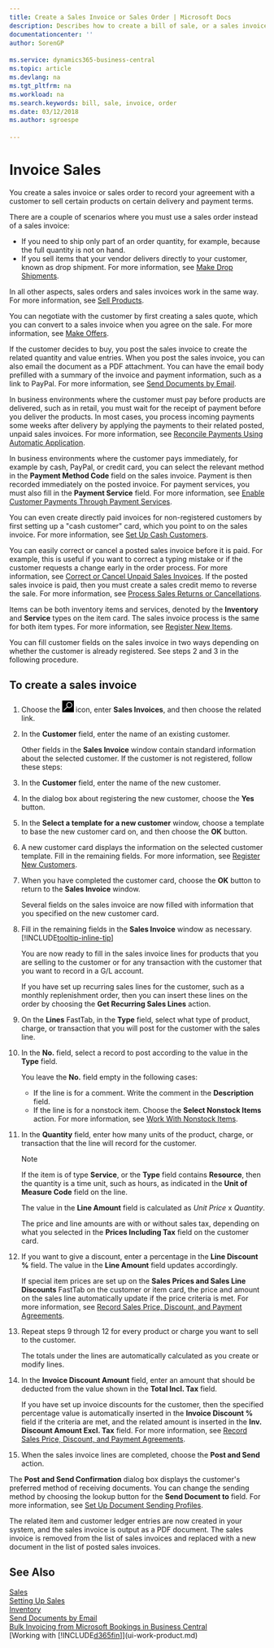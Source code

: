 ```yaml
---
title: Create a Sales Invoice or Sales Order | Microsoft Docs
description: Describes how to create a bill of sale, or a sales invoice or sales order, to record your agreement with a customer to sell products under specific terms.
documentationcenter: ''
author: SorenGP

ms.service: dynamics365-business-central
ms.topic: article
ms.devlang: na
ms.tgt_pltfrm: na
ms.workload: na
ms.search.keywords: bill, sale, invoice, order
ms.date: 03/12/2018
ms.author: sgroespe

---
```

# Invoice Sales
You create a sales invoice or sales order to record your agreement with a customer to sell certain products on certain delivery and payment terms.  

There are a couple of scenarios where you must use a sales order instead of a sales invoice:  

* If you need to ship only part of an order quantity, for example, because the full quantity is not on hand.  
* If you sell items that your vendor delivers directly to your customer, known as drop shipment. For more information, see [Make Drop Shipments](sales-how-drop-shipment.md).  

In all other aspects, sales orders and sales invoices work in the same way. For more information, see [Sell Products](sales-how-sell-products.md).

You can negotiate with the customer by first creating a sales quote, which you can convert to a sales invoice when you agree on the sale. For more information, see [Make Offers](sales-how-make-offers.md).

If the customer decides to buy, you post the sales invoice to create the related quantity and value entries. When you post the sales invoice, you can also email the document as a PDF attachment. You can have the email body prefilled with a summary of the invoice and payment information, such as a link to PayPal. For more information, see [Send Documents by Email](ui-how-send-documents-email.md).

In business environments where the customer must pay before products are delivered, such as in retail, you must wait for the receipt of payment before you deliver the products. In most cases, you process incoming payments some weeks after delivery by applying the payments to their related posted, unpaid sales invoices. For more information, see [Reconcile Payments Using Automatic Application](receivables-how-reconcile-payments-auto-application.md).

In business environments where the customer pays immediately, for example by cash, PayPal, or credit card, you can select the relevant method in the **Payment Method Code** field on the sales invoice. Payment is then recorded immediately on the posted invoice. For payment services, you must also fill in the **Payment Service** field. For more information, see [Enable Customer Payments Through Payment Services](sales-how-enable-payment-service-extensions.md).

You can even create directly paid invoices for non-registered customers by first setting up a "cash customer" card, which you point to on the sales invoice. For more information, see [Set Up Cash Customers](finance-how-to-set-up-cash-customers.md).  

You can easily correct or cancel a posted sales invoice before it is paid. For example, this is useful if you want to correct a typing mistake or if the customer requests a change early in the order process. For more information, see [Correct or Cancel Unpaid Sales Invoices](sales-how-correct-cancel-sales-invoice.md). If the posted sales invoice is paid, then you must create a sales credit memo to reverse the sale. For more information, see [Process Sales Returns or Cancellations](sales-how-process-sales-returns-cancellations.md).

Items can be both inventory items and services, denoted by the **Inventory** and **Service** types on the item card. The sales invoice process is the same for both item types. For more information, see [Register New Items](inventory-how-register-new-items.md).

You can fill customer fields on the sales invoice in two ways depending on whether the customer is already registered. See steps 2 and 3 in the following procedure.

## To create a sales invoice
1. Choose the ![Search for Page or Report](media/ui-search/search_small.png "Search for Page or Report icon") icon, enter **Sales Invoices**, and then choose the related link.  
2. In the **Customer** field, enter the name of an existing customer.

   Other fields in the **Sales Invoice** window contain standard information about the selected customer. If the customer is not registered, follow these steps:
3. In the **Customer** field, enter the name of the new customer.
4. In the dialog box about registering the new customer, choose the **Yes** button.
5. In the **Select a template for a new customer** window, choose a template to base the new customer card on, and then choose the **OK** button.
6. A new customer card displays the information on the selected customer template. Fill in the remaining fields. For more information, see [Register New Customers](sales-how-register-new-customers.md).  
7. When you have completed the customer card, choose the **OK** button to return to the **Sales Invoice** window.

   Several fields on the sales invoice are now filled with information that you specified on the new customer card.  
8. Fill in the remaining fields in the **Sales Invoice** window as necessary. [!INCLUDE[tooltip-inline-tip](includes/tooltip-inline-tip_md.md)]  

    You are now ready to fill in the sales invoice lines for products that you are selling to the customer or for any transaction with the customer that you want to record in a G/L account.   

    If you have set up recurring sales lines for the customer, such as a monthly replenishment order, then you can insert these lines on the order by choosing the **Get Recurring Sales Lines** action.  
9. On the **Lines** FastTab, in the **Type** field, select what type of product, charge, or transaction that you will post for the customer with the sales line.
10. In the **No.** field, select a record to post according to the value in the **Type** field.

    You leave the **No.** field empty in the following cases:

    * If the line is for a comment. Write the comment in the **Description** field.
    * If the line is for a nonstock item. Choose the **Select Nonstock Items** action. For more information, see [Work With Nonstock Items](inventory-how-work-nonstock-items.md).

11. In the **Quantity** field, enter how many units of the product, charge, or transaction that the line will record for the customer.  

    > [!NOTE]  
    >   If the item is of type **Service**, or the **Type** field contains **Resource**, then the quantity is a time unit, such as hours, as indicated in the **Unit of Measure Code** field on the line.  

    The value in the **Line Amount** field is calculated as *Unit Price* x *Quantity*.  

    The price and line amounts are with or without sales tax, depending on what you selected in the **Prices Including Tax** field on the customer card.  
12. If you want to give a discount, enter a percentage in the **Line Discount %** field. The value in the **Line Amount** field updates accordingly.  

    If special item prices are set up on the **Sales Prices and Sales Line Discounts** FastTab on the customer or item card, the price and amount on the sales line automatically update if the price criteria is met. For more information, see [Record Sales Price, Discount, and Payment Agreements](sales-how-record-sales-price-discount-payment-agreements.md).  
13. Repeat steps 9 through 12 for every product or charge you want to sell to the customer.  

    The totals under the lines are automatically calculated as you create or modify lines.  
14. In the **Invoice Discount Amount** field, enter an amount that should be deducted from the value shown in the **Total Incl. Tax** field.

    If you have set up invoice discounts for the customer, then the specified percentage value is automatically inserted in the **Invoice Discount %** field if the criteria are met, and the related amount is inserted in the **Inv. Discount Amount Excl. Tax** field. For more information, see [Record Sales Price, Discount, and Payment Agreements](sales-how-record-sales-price-discount-payment-agreements.md).  
15. When the sales invoice lines are completed, choose the **Post and Send** action.  

The **Post and Send Confirmation** dialog box displays the customer's preferred method of receiving documents. You can change the sending method by choosing the lookup button for the **Send Document to** field. For more information, see [Set Up Document Sending Profiles](sales-how-setup-document-send-profiles.md).

The related item and customer ledger entries are now created in your system, and the sales invoice is output as a PDF document. The sales invoice is removed from the list of sales invoices and replaced with a new document in the list of posted sales invoices.

## See Also
[Sales](sales-manage-sales.md)  
[Setting Up Sales](sales-setup-sales.md)  
[Inventory](inventory-manage-inventory.md)  
[Send Documents by Email](ui-how-send-documents-email.md)  
[Bulk Invoicing from Microsoft Bookings in Business Central ](finance-bookings.md)  
[Working with [!INCLUDE[d365fin](includes/d365fin_md.md)]](ui-work-product.md)
